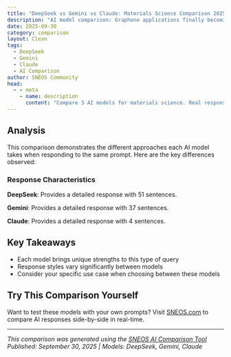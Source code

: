 ```yaml
---
title: "DeepSeek vs Gemini vs Claude: Materials Science Comparison 2025"
description: "AI model comparison: Graphene applications finally becoming practical - revolutionary materials..."
date: 2025-09-30
category: comparison
layout: Clean
tags:
  - DeepSeek
  - Gemini
  - Claude
  - AI Comparison
author: SNEOS Community
head:
  - - meta
    - name: description
      content: "Compare 3 AI models for materials science. Real responses from DeepSeek, Gemini, Claude with detailed analysis."
---
```


<ChatComparison
  title="DeepSeek vs Gemini vs Claude: Materials Science Comparison 2025"
  prompt="Graphene applications finally becoming practical - revolutionary materials"
  :responses='{
    "DeepSeek": "Of course. You\u0027ve hit on one of the most exciting and long-awaited developments in materials science. After years of being a \u0022laboratory wonder,\u0022 graphene is indeed finally maturing into practical and revolutionary applications.\n\nThe journey from its isolation in 2004 (which won a Nobel Prize in 2010) to commercial products has been a story of overcoming immense challenges: scaling up production, managing costs, and integrating the nanomaterial into real-world systems.\n\nHere\u2019s a breakdown of how graphene applications are becoming practical and revolutionary across various industries.\n\n### The Core Challenge: From Lab to Fab\nFor over a decade, the headlines were about graphene\u0027s *potential*: 200x stronger than steel, more conductive than copper, flexible, and transparent. The bottleneck was creating high-quality graphene in large quantities at a reasonable cost. This has been largely solved through advances in:\n*   **Chemical Vapor Deposition (CVD):** For high-quality, large-area sheets (e.g., for electronics).\n*   **Liquid-Phase Exfoliation:** For producing graphene flakes in ink or paste form, suitable for composites, coatings, and sensors.\n\n---\n\n### Revolutionary \u0026 Practical Applications Happening Now\n\n#### 1. Composites and Materials: Stronger, Lighter, Tougher\nThis is one of the most mature application areas. Adding a small amount of graphene \u0022flakes\u0022 to a base material dramatically enhances its properties.\n\n*   **Sports Equipment:** No longer a novelty. You can buy **tennis rackets, bicycle frames, and helmets** infused with graphene. They are significantly lighter, stiffer, and more impact-resistant.\n*   **Automotive \u0026 Aerospace:** Graphene composites are being used in car body panels and interior components to reduce weight, improving fuel efficiency and battery range in EVs. In aerospace, the same weight-saving principle is crucial.\n*   **Concrete and Asphalt:** This is a massive, high-impact application. Adding tiny amounts of graphene to concrete can **reduce the amount of concrete needed by up to 30%** while making it stronger and more water-resistant. This drastically cuts the carbon footprint of construction (cement production is a major CO\u2082 emitter).\n\n#### 2. Electronics and Photonics: The \u0022Next Silicon\u0022 is Arriving... Slowly\nThis is where the most \u0022revolutionary\u0022 potential lies, but integration is complex.\n\n*   **Sensors:** Graphene\u0027s high surface area and sensitivity to its environment make it ideal for ultra-sensitive sensors.\n    *   **Health Sensors:** Wearable patches that can monitor biomarkers like cortisol (stress) or glucose through sweat.\n    *   **Gas Sensors:** Detecting minute traces of harmful gases for environmental monitoring and industrial safety.\n*   **Transistors:** While not replacing silicon in CPUs yet, graphene\u0027s high electron mobility is perfect for **high-frequency transistors** in RF electronics, enabling faster wireless communication (think 6G and beyond).\n*   **Photodetectors:** Essential for high-speed data communication in data centers. Graphene-based photodetectors can convert light signals to electrical signals incredibly quickly.\n\n#### 3. Energy Storage and Generation: Supercharging Batteries\nThis is arguably the most publicized and eagerly awaited application.\n\n*   **Batteries (Graphene-Enhanced Li-ion):** Pure graphene batteries are still in the future, but **graphene is already being used as an additive** in lithium-ion anodes and cathodes. This improves:\n    *   **Charging Speed:** Significantly reduces charge time.\n    *   **Capacity:** Increases energy density (longer battery life).\n    *   **Lifespan:** Makes batteries more durable through more charge cycles.\n    Companies like **Skeleton Technologies** in Estonia are already producing \u0022graphene-enhanced supercapacitors\u0022 for the automotive and grid storage markets, offering ultra-fast charging and discharging.\n*   **Water Purification and Desalination:** This is a revolutionary application. Graphene oxide membranes can have precisely sized nano-pores, allowing water molecules to pass through while blocking salt ions and other contaminants. This could make desalination far more energy-efficient and accessible.\n\n#### 4. Coatings and Paints: Smart Surfaces\n*   **Anti-Corrosion:** Adding graphene to paints creates a barrier that is impermeable to water and oxygen, providing superior protection for ships, bridges, and offshore structures.\n*   **Anti-Static and EMI Shielding:** Graphene coatings can dissipate static electricity and shield sensitive electronic components from electromagnetic interference (EMI), which is crucial for modern devices.\n\n### The Future is Now (But Distributed)\n\nThe narrative has shifted. We are no longer waiting for a single \u0022killer app\u0022 that will be 100% graphene. Instead, we are seeing a **\u0022quiet revolution\u0022** where graphene acts as a **performance-enhancing additive**.\n\nThe revolution isn\u0027t a graphene smartphone; it\u0027s a smartphone with a battery that charges in 10 minutes, a bicycle frame that\u0027s half the weight, a bridge that lasts twice as long, and a water filter that provides clean water with minimal energy\u2014all thanks to the incorporation of graphene.\n\nThe material is finally transitioning from a promise to a practical, value-adding component in a wide range of industries, truly living up to its \u0022revolutionary\u0022 potential.",
    "Gemini": "You\u0027re right to be excited! The promise of graphene, a single-layer sheet of carbon atoms, has been hyped for years. While a true \u0022revolution\u0022 is still unfolding, we are indeed seeing graphene applications becoming increasingly practical and moving beyond just research labs. Here\u0027s a breakdown of why and where we\u0027re seeing progress:\n\n**Why Graphene Applications Are Finally Becoming Practical:**\n\n*   **Improved Production Methods:** Early graphene production was expensive and often resulted in low-quality material with defects. However, significant advancements have been made in:\n    *   **Liquid-phase exfoliation:** Scalable methods to separate graphene sheets from graphite in solvents.\n    *   **Chemical Vapor Deposition (CVD):** Growing large, high-quality graphene films on metal substrates, which can then be transferred to other surfaces.\n    *   **Graphene Oxide (GO) reduction:** Producing graphene-like materials in bulk at relatively low cost.  While not \u0022perfect\u0022 graphene, GO and reduced GO offer valuable properties for many applications.\n*   **Better Understanding of Graphene Properties:** Researchers have gained a deeper understanding of how defects, edge effects, and functionalization influence graphene\u0027s properties. This knowledge enables tailoring graphene materials for specific applications.\n*   **More Realistic Expectations:** The initial hype often overstated graphene\u0027s immediate impact.  Now, there\u0027s a more nuanced appreciation for where graphene\u0027s unique strengths truly shine and where other materials might be more cost-effective or suitable.\n*   **Investment and Commercialization:**  Increased investment from both private companies and government research grants is fueling the development and commercialization of graphene-based products.  More companies are focused on specific applications and building viable businesses.\n\n**Areas Where Graphene Applications Are Becoming Practical:**\n\n*   **Composites:** Graphene is being used to enhance the mechanical, thermal, and electrical properties of composite materials.\n    *   **Sports equipment:**  Adding graphene to tennis rackets, skis, and bicycles to increase strength and reduce weight.\n    *   **Automotive:**  Improving the strength and heat resistance of car parts, potentially reducing weight and increasing fuel efficiency.\n    *   **Construction:**  Reinforcing concrete and other building materials.\n*   **Coatings and Inks:**\n    *   **Anti-corrosion coatings:**  Graphene-based coatings can provide a barrier against moisture and oxygen, protecting metal surfaces from corrosion.\n    *   **Conductive inks:**  For printed electronics, flexible displays, and sensors.\n    *   **Sensors:** Graphene\u0027s high surface area and sensitivity make it ideal for sensors detecting gases, chemicals, and biomolecules.\n*   **Energy Storage:**\n    *   **Batteries:** Graphene can improve the conductivity and stability of battery electrodes, leading to faster charging, higher energy density, and longer lifespans.  It\u0027s being explored in both lithium-ion and next-generation battery technologies.\n    *   **Supercapacitors:** Graphene\u0027s high surface area and conductivity make it well-suited for supercapacitors, which offer rapid charging and discharging.\n*   **Electronics:**\n    *   **Flexible displays:** Graphene\u0027s transparency and conductivity make it a potential replacement for indium tin oxide (ITO) in flexible displays.\n    *   **Transistors:** While graphene transistors still face challenges in terms of bandgap engineering, research is ongoing to create high-performance electronic devices.\n*   **Water Filtration:** Graphene membranes can be used to filter out impurities from water, offering a potential solution for clean water access.  Graphene oxide membranes are particularly promising.\n\n**Challenges Remain:**\n\n*   **Cost:** Graphene production, especially of high-quality material, can still be expensive, limiting its widespread adoption in some applications.\n*   **Scalability:** Scaling up production to meet the demands of various industries remains a challenge.\n*   **Standardization:** Lack of standardized graphene materials and testing methods can hinder commercialization.\n*   **Toxicity Concerns:** Research is still ongoing to fully understand the potential health and environmental impacts of graphene.\n*   **Reliability and Long-term Performance:**  Ensuring the long-term reliability and performance of graphene-based products is crucial for their commercial success.\n\n**In Conclusion:**\n\nWhile the \u0022graphene revolution\u0022 might not be here in its fullest form, we are definitely seeing significant progress in the development and commercialization of graphene-based products. With continued research, innovation, and investment, graphene has the potential to transform many industries and address some of the world\u0027s most pressing challenges. It\u0027s less about replacing *everything* and more about finding niche applications where its unique properties provide a significant advantage. Keep an eye on composites, coatings, energy storage, and sensors \u2013 these are the areas where graphene is most likely to make a real impact in the near future.\n",
    "Claude": "Graphene applications are indeed transitioning from lab curiosities to practical implementations! Here are the key areas where this \u0022wonder material\u0022 is making real-world impact:\n\n## Current Commercial Applications\n\n**Electronics \u0026 Sensors**\n- Ultra-sensitive biosensors for medical diagnostics\n- Transparent conductive films for touchscreens\n- High-frequency transistors and circuits\n- Flexible electronic components\n\n**Energy Storage**\n- Enhanced battery electrodes (faster charging, longer life)\n- Supercapacitors with improved energy density\n- Solar cell efficiency improvements\n\n**Composites \u0026 Coatings**\n- Stronger, lighter carbon fiber composites\n- Anti-corrosion coatings\n- Conductive inks and paints\n- Heat-dissipating materials for electronics\n\n## Emerging Breakthroughs\n\n**Water Treatment**\n- Graphene oxide membranes for desalination\n- Selective filtration of contaminants\n- More efficient than traditional methods\n\n**Medical Applications**\n- Drug delivery systems\n- Neural interfaces and implants\n- Cancer treatment platforms\n- Antimicrobial surfaces\n\n## Why Now?\n\nThe shift to practicality comes from:\n- **Improved manufacturing** - Better production methods at scale\n- **Cost reduction** - From thousands to tens of dollars per gram\n- **Application focus** - Targeting specific problems rather than trying to replace everything\n- **Hybrid approaches** - Combining graphene with other materials\n\nWhat specific graphene application interests you most? The field is moving incredibly fast across multiple industries."
  }'
  published-date="11:44"
/>

## Analysis

This comparison demonstrates the different approaches each AI model takes when responding to the same prompt. Here are the key differences observed:

### Response Characteristics

**DeepSeek**: Provides a detailed response with 51 sentences. 

**Gemini**: Provides a detailed response with 37 sentences. 

**Claude**: Provides a detailed response with 4 sentences. 

## Key Takeaways

- Each model brings unique strengths to this type of query
- Response styles vary significantly between models
- Consider your specific use case when choosing between these models

## Try This Comparison Yourself

Want to test these models with your own prompts? Visit [SNEOS.com](https://sneos.com) to compare AI responses side-by-side in real-time.

---

*This comparison was generated using the [SNEOS AI Comparison Tool](https://sneos.com)*
*Published: September 30, 2025 | Models: DeepSeek, Gemini, Claude*
